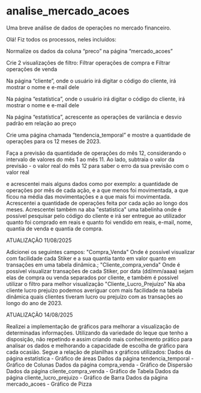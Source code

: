 # analise_mercado_acoes
Uma breve análise de dados de operações no mercado financeiro.

Olá! Fiz todos os processos, neles incluídos:

Normalize os dados da coluna “preco” na página “mercado_acoes”

Crie 2 visualizações de filtro: Filtrar operações de compra e Filtrar operações de venda

Na página “cliente”, onde o usuário irá digitar o código do cliente, irá mostrar o nome e e-mail dele

Na página “estatística”, onde o usuário irá digitar o código do cliente, irá mostrar o nome e e-mail dele

Na página “estatística”, acrescente as operações de variância e desvio padrão em relação ao preço

Crie uma página chamada “tendencia_temporal” e mostre a quantidade de operações para os 12 meses de 2023.

Faça a previsão da quantidade de operações do mês 12, considerando o intervalo de valores do mês 1 ao mês 11. Ao lado, subtraia o valor da previsão - o valor real do mês 12 para saber o erro da sua previsão com o valor real


e acrescentei mais alguns dados como por exemplo: a quantidade de operações por mês de cada ação, e a que menos foi movimentada, a que ficou na média das movimentações e a que mais foi movimentada. Acrescentei a quantidade de operações feita por cada ação ao longo dos meses. Acrescentei também na aba "estatística" uma tabelinha onde é possível pesquisar pelo código do cliente e irá ser entregue ao utilizador quanto foi comprado em reais e quanto foi vendido em reais, e-mail, nome, quantia de venda e quantia de compra.

 ATUALIZAÇÃO 11/08/2025

Adicionei os seguintes campos: 
"Compra_Venda"
Onde é possível visualizar com facilidade cada Stiker e a sua quantia tanto em valor quanto em transações em uma tabela dinâmica.;
"Cliente_compra_venda" 
Onde é possível visualizar transações de cada Stiker, por data (dd/mm/aaaa) sejam elas de compra ou venda separados por cliente, e também é possível utilizar o filtro para melhor visualização
 "Cliente_Lucro_Prejuízo"
Na aba cliente lucro prejuízo podemos averiguar com mais facilidade na tabela dinâmica quais clientes tiveram lucro ou prejuízo com as transações ao longo do ano de 2023.


ATUALIZAÇÃO 14/08/2025


Realizei a implementação de gráficos para melhorar a visualização de determinadas informações.
Utilizando da variedade do leque que tenho a disposição, não repetindo e assim criando mais conhecimento prático para analisar os dados e melhorando a capacidade de escolha de gráfico para cada ocasião.
Segue a relação de planilhas x gráficos utilizados:
Dados da página estatística - Gráfico de áreas
Dados da página tendencia_temporal - Gráfico de Colunas
Dados da página compra_venda - Gráfico de Dispersão
Dados da página cliente_compra_venda - Gráfico de Tabela
Dados da página cliente_lucro_prejuizo - Gráfico de Barra
Dados da página mercado_acoes - Gráfico de Pizza

